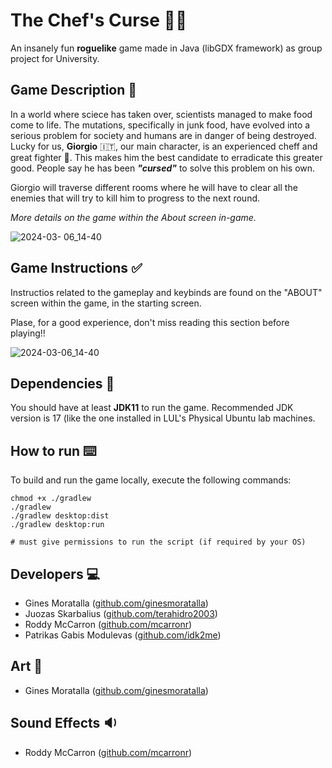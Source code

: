 # The Chef's Curse 🍔🔪

An insanely fun **roguelike** game made in Java (libGDX framework) as group project for University.

## Game Description 🍿
In a world where sciece has taken over, scientists managed to make food come to life. The mutations,
specifically in junk food, have evolved into a serious problem for society and humans are in danger of being destroyed.
Lucky for us, **Giorgio** 🇮🇹, our main character, is an experienced cheff and great fighter 🔫. This makes him the best candidate to erradicate 
this greater good. People say he has been **_"cursed"_** to solve this problem on his own.

Giorgio will traverse different rooms where he will have to clear all the enemies that will try to kill him to progress to the next round.

_More details on the game within the About screen in-game._

![2024-03- 06_14-40](https://github.com/LUL-Game-Development-Group-6/game/assets/126341997/dbdab13b-a023-4599-a756-c46c3394f162)

 
## Game Instructions ✅

Instructios related to the gameplay and keybinds are found on the "ABOUT" screen within the game, in the starting screen.

Plase, for a good experience, don't miss reading this section before playing!!

![2024-03-06_14-40](https://github.com/LUL-Game-Development-Group-6/game/assets/126341997/d401a84d-f68a-43c9-942c-238030b94d7b)

## Dependencies 🧩

You should have at least **JDK11** to run the game. Recommended JDK version is 17 (like the one installed in LUL's Physical Ubuntu lab machines.


## How to run ⌨️

To build and run the game locally, execute the following commands:
```
chmod +x ./gradlew
./gradlew
./gradlew desktop:dist
./gradlew desktop:run

# must give permissions to run the script (if required by your OS) 
```
## Developers 💻

- Gines Moratalla     ([github.com/ginesmoratalla](https://github.com/ginesmoratalla))
- Juozas Skarbalius   ([github.com/terahidro2003](https://github.com/terahidro2003))
- Roddy McCarron      ([github.com/mcarronr](https://github.com/mccarronr))
- Patrikas Gabis Modulevas ([github.com/idk2me](https://github.com/idk2me))

## Art 🎨
- Gines Moratalla     ([github.com/ginesmoratalla](https://github.com/ginesmoratalla))
  
## Sound Effects 🔉

- Roddy McCarron  ([github.com/mcarronr](https://github.com/mccarronr))
